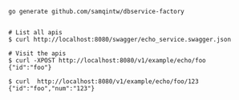     go generate github.com/samqintw/dbservice-factory
    
    
    # List all apis
    $ curl http://localhost:8080/swagger/echo_service.swagger.json
    
    # Visit the apis
    $ curl -XPOST http://localhost:8080/v1/example/echo/foo
    {"id":"foo"}
    
    $ curl  http://localhost:8080/v1/example/echo/foo/123
    {"id":"foo","num":"123"}